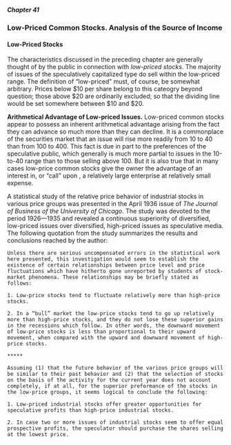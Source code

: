 ##### Chapter 41

### Low-Priced Common Stocks. Analysis of the Source of Income

#### Low-Priced Stocks

The characteristics discussed in the preceding chapter are generally thought of by the public in connection with *low-priced stocks*. The majority of issues of the speculatively capitalized type do sell within the low-priced range. The definition of “low-priced” must, of course, be somewhat arbitrary. Prices below $10 per share belong to this cateogry beyond question; those above $20 are ordinarily excluded; so that the dividing line would be set somewhere between $10 and $20.

**Arithmetical Advantage of Low-priced Issues.** Low-priced common stocks appear to possess an inherent arithmetical advantage arising from the fact they can advance so much more than they can decline. It is a commonplace of the securities market that an issue will rise more readily from 10 to 40 than from 100 to 400. This fact is due in part to the preferences of the speculative public, which generally is much more partial to issues in the 10-to-40 range than to those selling above 100. But it is also true that in many cases low-price common stocks give the owner the advantage of an interest in, or “call” upon , a relatively large enterprise at relatively small expense.

A statistical study of the relative price behavior of industrial stocks in various price groups was presented in the April 1936 issue of *The Journal of Business of the University of Chicago*. The study was devoted to the period 1926—1935 and revealed a continuous superiority of diversified, low-priced issues over diversified, high-priced issues as speculative media. The following quotation from the study summarizes the results and conclusions reached by the author:

```
Unless there are serious uncompensated errors in the statistical work here presented, this investigation would seem to establish the existence of certain relationships between price level and price fluctuations which have hitherto gone unreported by students of stock-market phenomena. These relationships may be briefly stated as follows:

1. Low-price stocks tend to fluctuate relatively more than high-price stocks.

2. In a “bull” market the low-price stocks tend to go up relatively more than high-price stocks, and they do not lose these superior gains in the recessions which follow. In other words, the downward movement of low-price stocks is less than proportional to their upward movement, when compared with the upward and downward movement of high-price stocks.

*****

Assuming (1) that the future behavior of the various price groups will be similar to their past behavior and (2) that the selection of stocks on the basis of the activity for the current year does not account completely, if at all, for the superior preformance of the stocks in the low-price groups, it seems logical to conclude the following:

1. Low-priced industrial stocks offer greater opportunities for speculative profits than high-price industrial stocks.

2. In case two or more issues of industrial stocks seem to offer equal prospective profits, the speculator should purchase the shares selling at the lowest price.
```

